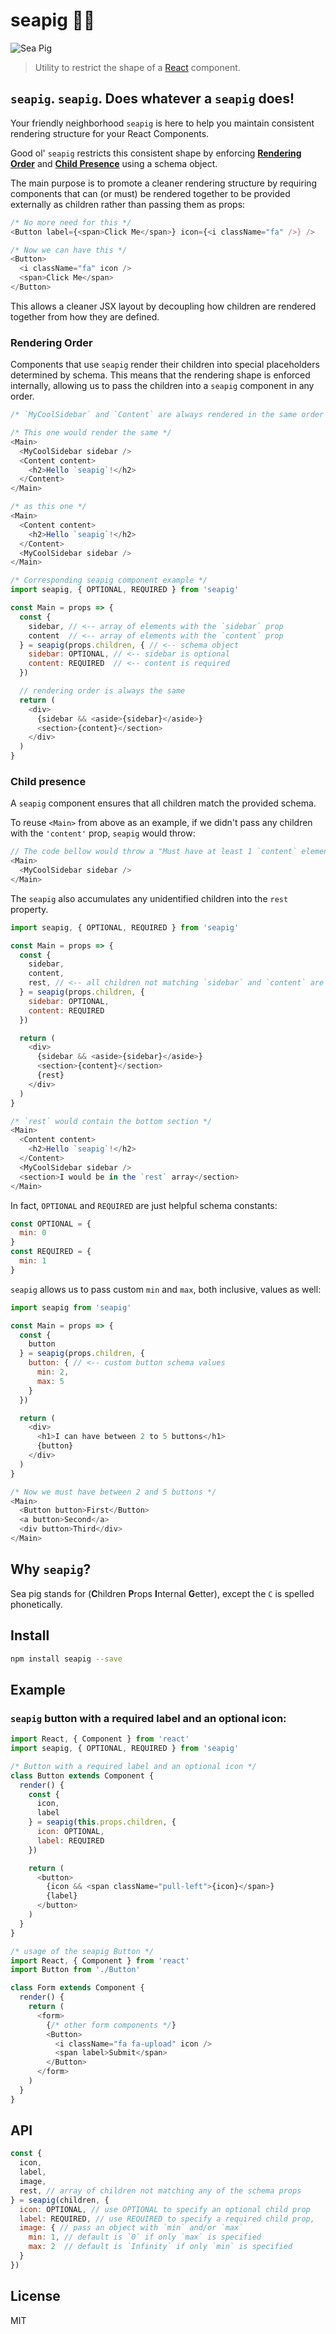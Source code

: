 # seapig 🌊🐷

![Sea Pig](https://media.giphy.com/media/X2C5xcQLdVGda/giphy.gif)

> Utility to restrict the shape of a [React](http://facebook.github.io/react/index.html) component.

## `seapig`. `seapig`. Does whatever a `seapig` does!

Your friendly neighborhood `seapig` is here to help you maintain consistent rendering structure for your React Components.

Good ol' `seapig` restricts this consistent shape by enforcing [**Rendering Order**](#RenderingOrder) and [**Child Presence**](#ChildPresence) using a schema object.

The main purpose is to promote a cleaner rendering structure by requiring components that can (or must) be rendered together to be provided externally as children rather than passing them as props:

```js
/* No more need for this */
<Button label={<span>Click Me</span>} icon={<i className="fa" />} />

/* Now we can have this */
<Button>
  <i className="fa" icon />
  <span>Click Me</span>
</Button>
```

This allows a cleaner JSX layout by decoupling how children are rendered together from how they are defined.

### <a name="RenderingOrder">Rendering Order</a>

Components that use `seapig` render their children into special placeholders determined by schema. This means that the rendering shape is enforced internally, allowing us to pass the children into a `seapig` component in any order.

```js
/* `MyCoolSidebar` and `Content` are always rendered in the same order no matter what order they are passed in */

/* This one would render the same */
<Main>
  <MyCoolSidebar sidebar />
  <Content content>
    <h2>Hello `seapig`!</h2>
  </Content>
</Main>

/* as this one */
<Main>
  <Content content>
    <h2>Hello `seapig`!</h2>
  </Content>
  <MyCoolSidebar sidebar />
</Main>

/* Corresponding seapig component example */
import seapig, { OPTIONAL, REQUIRED } from 'seapig'

const Main = props => {
  const {
    sidebar, // <-- array of elements with the `sidebar` prop
    content  // <-- array of elements with the `content` prop
  } = seapig(props.children, { // <-- schema object
    sidebar: OPTIONAL, // <-- sidebar is optional
    content: REQUIRED  // <-- content is required
  })

  // rendering order is always the same
  return (
    <div>
      {sidebar && <aside>{sidebar}</aside>}
      <section>{content}</section>
    </div>
  )
}
```

### <a name="ChildPresence">Child presence</a>

A `seapig` component ensures that all children match the provided schema.

To reuse `<Main>` from above as an example, if we didn't pass any children with the `'content'` prop, `seapig` would throw:

```js
// The code bellow would throw a "Must have at least 1 `content` element" error
<Main>
  <MyCoolSidebar sidebar />
</Main>
```

The `seapig` also accumulates any unidentified children into the `rest` property.

```js
import seapig, { OPTIONAL, REQUIRED } from 'seapig'

const Main = props => {
  const {
    sidebar,
    content,
    rest, // <-- all children not matching `sidebar` and `content` are in this array
  } = seapig(props.children, {
    sidebar: OPTIONAL,
    content: REQUIRED
  })

  return (
    <div>
      {sidebar && <aside>{sidebar}</aside>}
      <section>{content}</section>
      {rest}
    </div>
  )
}

/* `rest` would contain the bottom section */
<Main>
  <Content content>
    <h2>Hello `seapig`!</h2>
  </Content>
  <MyCoolSidebar sidebar />
  <section>I would be in the `rest` array</section>
</Main>
```

In fact, `OPTIONAL` and `REQUIRED` are just helpful schema constants:

```js
const OPTIONAL = {
  min: 0
}
const REQUIRED = {
  min: 1
}
```

`seapig` allows us to pass custom `min` and `max`, both inclusive, values as well:

```js
import seapig from 'seapig'

const Main = props => {
  const {
    button
  } = seapig(props.children, {
    button: { // <-- custom button schema values
      min: 2,
      max: 5
    }
  })

  return (
    <div>
      <h1>I can have between 2 to 5 buttons</h1>
      {button}
    </div>
  )
}

/* Now we must have between 2 and 5 buttons */
<Main>
  <Button button>First</Button>
  <a button>Second</a>
  <div button>Third</div>
</Main>
```

## Why `seapig`?

Sea pig stands for (**C**hildren **P**rops **I**nternal **G**etter), except the `C` is spelled phonetically.

## Install

```bash
npm install seapig --save
```

## Example

### `seapig` button with a required label and an optional icon:

```js
import React, { Component } from 'react'
import seapig, { OPTIONAL, REQUIRED } from 'seapig'

/* Button with a required label and an optional icon */
class Button extends Component {
  render() {
    const {
      icon,
      label
    } = seapig(this.props.children, {
      icon: OPTIONAL,
      label: REQUIRED
    })

    return (
      <button>
        {icon && <span className="pull-left">{icon}</span>}
        {label}
      </button>
    )
  }
}

/* usage of the seapig Button */
import React, { Component } from 'react'
import Button from './Button'

class Form extends Component {
  render() {
    return (
      <form>
        {/* other form components */}
        <Button>
          <i className="fa fa-upload" icon />
          <span label>Submit</span>
        </Button>
      </form>
    )
  }
}
```

## API

```js
const {
  icon,
  label,
  image,
  rest, // array of children not matching any of the schema props
} = seapig(children, {
  icon: OPTIONAL, // use OPTIONAL to specify an optional child prop
  label: REQUIRED, // use REQUIRED to specify a required child prop,
  image: { // pass an object with `min` and/or `max`
    min: 1, // default is `0` if only `max` is specified
    max: 2  // default is `Infinity` if only `min` is specified
  }
})
```

## License

MIT
